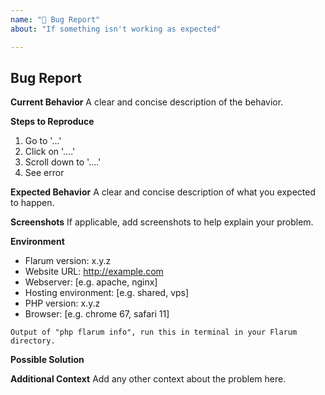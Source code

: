 ```yaml
---
name: "🐛 Bug Report"
about: "If something isn't working as expected"

---
```

## Bug Report

**Current Behavior**
A clear and concise description of the behavior.

**Steps to Reproduce**
1. Go to '...'
2. Click on '....'
3. Scroll down to '....'
4. See error

**Expected Behavior**
A clear and concise description of what you expected to happen.

**Screenshots**
If applicable, add screenshots to help explain your problem.

**Environment**
- Flarum version: x.y.z
- Website URL: http://example.com
- Webserver: [e.g. apache, nginx]
- Hosting environment: [e.g. shared, vps]
- PHP version: x.y.z
- Browser: [e.g. chrome 67, safari 11]

```
Output of "php flarum info", run this in terminal in your Flarum directory.
```

**Possible Solution**
<!--- Only if you have suggestions or a fix for the bug -->

**Additional Context**
Add any other context about the problem here.

